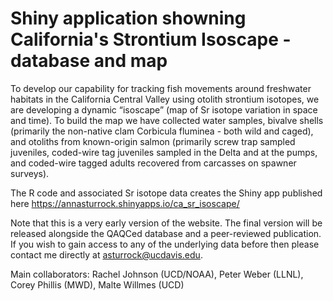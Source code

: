 # Shiny application showning California's Strontium Isoscape - database and map
To develop our capability for tracking fish movements around freshwater habitats in the California Central Valley using otolith strontium isotopes, we are developing a dynamic “isoscape” (map of Sr isotope variation in space and time). To build the map we have collected water samples, bivalve shells (primarily the non-native clam Corbicula fluminea - both wild and caged), and otoliths from known-origin salmon (primarily screw trap sampled juveniles, coded-wire tag juveniles sampled in the Delta and at the pumps, and coded-wire tagged adults recovered from carcasses on spawner surveys). 

The R code and associated Sr isotope data creates the Shiny app published here https://annasturrock.shinyapps.io/ca_sr_isoscape/

Note that this is a very early version of the website. The final version will be released alongside the QAQCed database and a peer-reviewed publication. If you wish to gain access to any of the underlying data before then please contact me directly at asturrock@ucdavis.edu.

Main collaborators: Rachel Johnson (UCD/NOAA), Peter Weber (LLNL), Corey Phillis (MWD), Malte Willmes (UCD)
